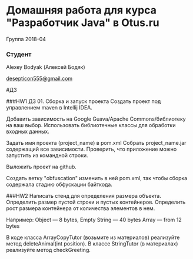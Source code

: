 
# Домашняя работа для курса "Разработчик Java" в Otus.ru

Группа 2018-04

### Студент
Alexey Bodyak (Алексей Бодяк)

desepticon555@gmail.com

#ДЗ

###HW1
ДЗ 01. Сборка и запуск проекта
Создать проект под управлением maven в Intellij IDEA. 

Добавить зависимость на Google Guava/Apache Commons/библиотеку на ваш выбор.
Использовать библиотечные классы для обработки входных данных.

Задать имя проекта (project_name) в pom.xml 
Собрать project_name.jar содержащий все зависимости.
Проверить, что приложение можно запустить из командной строки.

Выложить проект на github. 

Создать ветку "obfuscation" изменить в ней pom.xml, так чтобы сборка содержала стадию обфускации байткода.

###HW2
Написать стенд для определения размера объекта. Определить размер пустой строки и пустых контейнеров. Определить рост размера контейнера от количества элементов в нем.


Например:
Object — 8 bytes,
Empty String — 40 bytes
Array — from 12 bytes

В коде класса ArrayCopyTutor (возьмите из материалов) реализуйте метод deleteAnimal(int position).
В классе StringTutor (в материалах) реализуйте метод checkGreeting.
